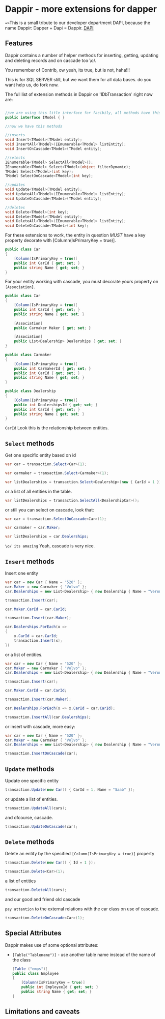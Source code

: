 Dappir - more extensions for dapper
===========================================

`=>`This is a small tribute to our developer department DAPI, because the name Dappir: Dapper + Dapi = Dappir. [DAPI](http://wikicti.tjmt.jus.br/index.php/Departamento_de_Sistemas_e_Aplica%C3%A7%C3%B5es_-_DSA)

Features
--------
Dappir contains a number of helper methods for inserting, getting,
updating and deleting records and on cascade too \o/.

You remember of Contrib, ow yeah, its true, but is not, haha!!!

This is for SQL SERVER still, but we want them for all data bases. do you want help us, do fork now.

The full list of extension methods in Dappir on 'IDbTransaction' right now are:

```csharp

//we are using this litle interface for facibily, all methods have this interface like constraint
public interface IModel { }

//now we have this methods

//inserts
void Insert<TModel>(TModel entity);
void InsertAll<TModel>(IEnumerable<TModel> listEntity);
void InsertOnCascade<TModel>(TModel entity);

//selects
IEnumerable<TModel> SelectAll<TModel>();
IEnumerable<TModel> Select<TModel>(object filterDynamic);
TModel Select<TModel>(int key);
TModel SelectOnCascade<TModel>(int key);

//updates
void Update<TModel>(TModel entity);
void UpdateAll<TModel>(IEnumerable<TModel> listEntity);
void UpdateOnCascade<TModel>(TModel entity);

//deletes
void Delete<TModel>(int key);
void Delete<TModel>(TModel entity);
void DeleteAll<TModel>(IEnumerable<TModel> listEntity);
void DeleteOnCascade<TModel>(int key);

```

For these extensions to work, the entity in question _MUST_ have a
key property decorate with [Column(IsPrimaryKey = true)].

```csharp
public class Car
{
    [Column(IsPrimaryKey = true)]
    public int CarId { get; set; }
    public string Name { get; set; }
}
```

For your entity working with cascade, you must decorate yours property on `[Association]`.

```csharp
public class Car
{
    [Column(IsPrimaryKey = true)]
    public int CarId { get; set; }
    public string Name { get; set; }
    
    [Association]
    public Carmaker Maker { get; set; }

    [Association]
    public List<Dealership> Dealerships { get; set; }
}

public class Carmaker
{
    [Column(IsPrimaryKey = true)]
    public int CarmakerId { get; set; }
    public int CarId { get; set; }
    public string Name { get; set; }
}

public class Dealership
{
    [Column(IsPrimaryKey = true)]
    public int DealershipsId { get; set; }
    public int CarId { get; set; }
    public string Name { get; set; }
}

```

`CarId` Look this is the relationship between entities.

`Select` methods
-------

Get one specific entity based on id

```csharp
var car = transaction.Select<Car>(1);

var carmaker = transaction.Select<Carmaker>(1);

var listDealerships = transaction.Select<Dealership>(new { CarId = 1 });
```

or a list of all entities in the table.

```csharp
var listDealerships = transaction.SelectAll<DealershipCar>();
```

or still you can select on cascade, look that:

```csharp
var car = transaction.SelectOnCascade<Car>(1);

var carmaker = car.Maker;

var listDealerships = car.Dealerships;
```

`\o/ its amazing` Yeah, cascade is very nice.

`Insert` methods
-------

Insert one entity

```csharp
var car = new Car { Name = "520" };
car.Maker = new Carmaker { "Volvo" };
car.Dealerships = new List<Dealership> { new Dealership { Name = "Veronica Vehicles" }, new Dealership { Name = "Heavy Loader Trucks" } };

transaction.Insert(car);

car.Maker.CarId = car.CarId;

transaction.Insert(car.Maker);

car.Dealerships.ForEach(x =>
{
    x.CarId = car.CarId;
    transaction.Insert(x);
})
```
or a list of entities.

```csharp
var car = new Car { Name = "520" };
car.Maker = new Carmaker { "Volvo" };
car.Dealerships = new List<Dealership> { new Dealership { Name = "Veronica Vehicles" }, new Dealership { Name = "Heavy Loader Trucks" } };

transaction.Insert(car);

car.Maker.CarId = car.CarId;

transaction.Insert(car.Maker);

car.Dealerships.ForEach(x => x.CarId = car.CarId);

transaction.InsertAll(car.Dealerships);
```

or insert with cascade, more easy:

```csharp
var car = new Car { Name = "520" };
car.Maker = new Carmaker { "Volvo" };
car.Dealerships = new List<Dealership> { new Dealership { Name = "Veronica Vehicles" }, new Dealership { Name = "Heavy Loader Trucks" } };

transaction.InsertOnCascade(car);
```


`Update` methods
-------
Update one specific entity

```csharp
transaction.Update(new Car() { CarId = 1, Name = "Saab" });
```

or update a list of entities.

```csharp
transaction.UpdateAll(cars);
```

and ofcourse, cascade.

```csharp
transaction.UpdateOnCascade(car);
```

`Delete` methods
-------
Delete an entity by the specified `[Column(IsPrimaryKey = true)]` property

```csharp
transaction.Delete(new Car() { Id = 1 });
```

```csharp
transaction.Delete<Car>(1);
```

a list of entities

```csharp
transaction.DeleteAll(cars);
```

and our good and friend old cascade

`pay attention` to the external relations with the car class on use of cascade.

```csharp
transaction.DeleteOnCascade<Car>(1);
```

Special Attributes
----------
Dappir makes use of some optional attributes:

* `[Table("Tablename")]` - use another table name instead of the name of the class

    ```csharp
    [Table ("emps")]
    public class Employee
    {
        [Column(IsPrimaryKey = true)]
        public int EmployeeId { get; set; }
        public string Name { get; set; }
    }
    ```
Limitations and caveats
-------
